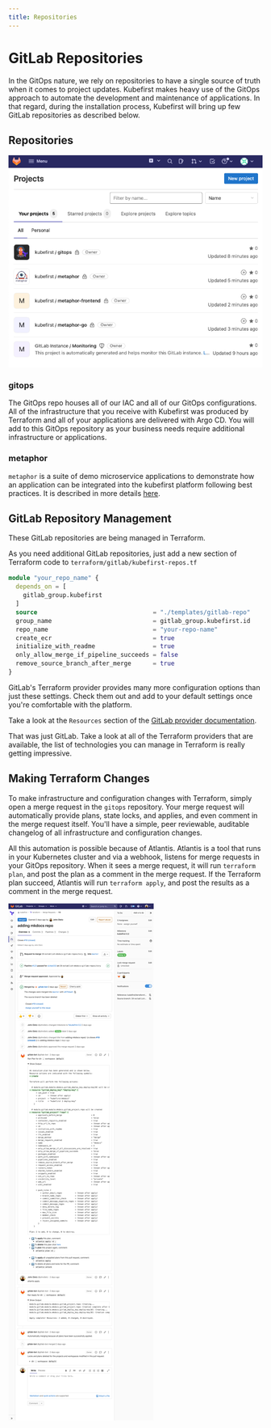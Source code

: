 ```yaml
---
title: Repositories
---
```


# GitLab Repositories

In the GitOps nature, we rely on repositories to have a single source of truth when it comes to project updates. Kubefirst makes heavy use of the GitOps approach to automate the development and maintenance of applications. In that regard, during the installation process, Kubefirst will bring up few GitLab repositories as described below.

## Repositories

![GitLab repositories](../../../img/kubefirst/gitlab-repositories/gitlab-repositories.png)

### gitops

The GitOps repo houses all of our IAC and all of our GitOps configurations. All of the infrastructure that you receive with Kubefirst was produced by Terraform and all of your applications are delivered with Argo CD. You will add to this GitOps repository as your business needs require additional infrastructure or applications.

### metaphor

`metaphor` is a suite of demo microservice applications to demonstrate how an application can be integrated into the kubefirst platform following best practices. It is described in more details [here](../../../explore/metaphor.md).

## GitLab Repository Management

These GitLab repositories are being managed in Terraform.

As you need additional GitLab repositories, just add a new section of Terraform code to `terraform/gitlab/kubefirst-repos.tf`

```terraform
module "your_repo_name" {
  depends_on = [
    gitlab_group.kubefirst
  ]
  source                                = "./templates/gitlab-repo"
  group_name                            = gitlab_group.kubefirst.id
  repo_name                             = "your-repo-name"
  create_ecr                            = true
  initialize_with_readme                = true
  only_allow_merge_if_pipeline_succeeds = false
  remove_source_branch_after_merge      = true
}
```

GitLab's Terraform provider provides many more configuration options than just these settings. Check them out and add to your default settings once you're comfortable with the platform.

Take a look at the `Resources` section of the [GitLab provider documentation](https://registry.terraform.io/providers/gitlabhq/gitlab/latest/docs/resources).

That was just GitLab. Take a look at all of the Terraform providers that are available, the list of technologies you can manage in Terraform is really getting impressive. [](https://www.terraform.io/docs/providers/index.html)

## Making Terraform Changes

To make infrastructure and configuration changes with Terraform, simply open a merge request in the `gitops` repository. Your merge request will automatically provide plans, state locks, and applies, and even comment in the merge request itself. You'll have a simple, peer reviewable, auditable changelog of all infrastructure and configuration changes.

All this automation is possible because of Atlantis. Atlantis is a tool that runs in your Kubernetes cluster and via a webhook, listens for merge requests in your GitOps repository. When it sees a merge request, it will run `terraform plan`, and post the plan as a comment in the merge request. If the Terraform plan succeed, Atlantis will run `terraform apply`, and post the results as a comment in the merge request.

![Terraform Atlantis Merge Request](../../../img/kubefirst/gitlab-repositories/terraform-atlantis-merge-request.png)
